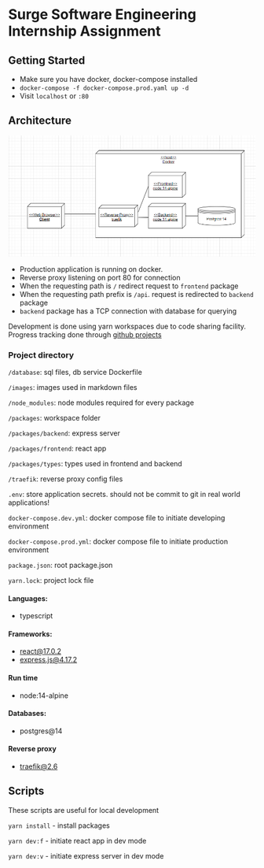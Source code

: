 # Surge Software Engineering Internship Assignment

## Getting Started

- Make sure you have docker, docker-compose installed
- `docker-compose -f docker-compose.prod.yaml up -d`
- Visit `localhost` or `:80`

## Architecture

![Deployment diagram](/images/deploy.png)

- Production application is running on docker.
- Reverse proxy listening on port 80 for connection
- When the requesting path is `/` redirect request to `frontend` package
- When the requesting path prefix is `/api`. request is redirected to `backend` package
- `backend` package has a TCP connection with database for querying

Development is done using yarn workspaces due to code sharing facility.  
Progress tracking done through [github projects](https://github.com/users/chxru/projects/4/views/1)

### Project directory

`/database`: sql files, db service Dockerfile

`/images`: images used in markdown files

`/node_modules`: node modules required for every package

`/packages`: workspace folder

`/packages/backend`: express server

`/packages/frontend`: react app

`/packages/types`: types used in frontend and backend

`/traefik`: reverse proxy config files

`.env`: store application secrets. should not be commit to git in real world applications!

`docker-compose.dev.yml`: docker compose file to initiate developing environment

`docker-compose.prod.yml`: docker compose file to initiate production environment

`package.json`: root package.json

`yarn.lock`: project lock file

#### Languages:

- typescript

#### Frameworks:

- react@17.0.2
- express.js@4.17.2

#### Run time

- node:14-alpine

#### Databases:

- postgres@14

#### Reverse proxy

- traefik@2.6

## Scripts

These scripts are useful for local development

`yarn install` - install packages

`yarn dev:f` - initiate react app in dev mode

`yarn dev:v` - initiate express server in dev mode
